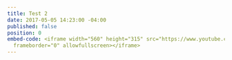 ```yaml
---
title: Test 2
date: 2017-05-05 14:23:00 -04:00
published: false
position: 0
embed-code: <iframe width="560" height="315" src="https://www.youtube.com/embed/2HuQ5_XSmto"
  frameborder="0" allowfullscreen></iframe>
---
```



